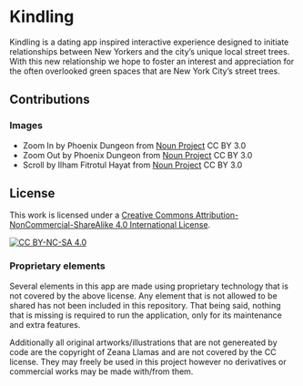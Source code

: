 # Kindling
Kindling is a dating app inspired interactive experience designed to initiate relationships between New Yorkers and the city’s unique local street trees. With this new relationship we hope to foster an interest and appreciation for the often overlooked green spaces that are New York City’s street trees.

## Contributions

### Images
* Zoom In by Phoenix Dungeon from [Noun Project](https://thenounproject.com/browse/icons/term/zoom-in/) CC BY 3.0
* Zoom Out by Phoenix Dungeon from [Noun Project](https://thenounproject.com/browse/icons/term/zoom-out/) CC BY 3.0
* Scroll by Ilham Fitrotul Hayat from [Noun Project](https://thenounproject.com/browse/icons/term/scroll/) CC BY 3.0

## License
This work is licensed under a
[Creative Commons Attribution-NonCommercial-ShareAlike 4.0 International License][cc-by-nc-sa].

[![CC BY-NC-SA 4.0][cc-by-nc-sa-image]][cc-by-nc-sa]

[cc-by-nc-sa]: http://creativecommons.org/licenses/by-nc-sa/4.0/
[cc-by-nc-sa-image]: https://licensebuttons.net/l/by-nc-sa/4.0/88x31.png
[cc-by-nc-sa-shield]: https://img.shields.io/badge/License-CC%20BY--NC--SA%204.0-lightgrey.svg

### Proprietary elements
Several elements in this app are made using proprietary technology that is not covered by the above license. Any element that is not allowed to be shared has not been included in this repository. That being said, nothing that is missing is required to run the application, only for its maintenance and extra features.

Additionally all original artworks/illustrations that are not genereated by code are the copyright of Zeana Llamas and are not covered by the CC license. They may freely be used in this project however no derivatives or commercial works may be made with/from them. 
 